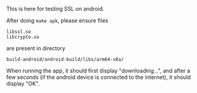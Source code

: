 This is here for testing SSL on android.

After doing `make apk`, please ensure files
```
libssl.so
libcrypto.so
```
are present in directory
```
build-android/android-build/libs/arm64-v8a/
```

When running the app, it should first display "downloading...", and after a few
seconds (if the android device is connected to the internet), it should display
"OK".
